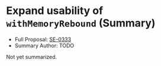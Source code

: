 # Expand usability of `withMemoryRebound` (Summary)

* Full Proposal: [SE-0333](https://github.com/apple/swift-evolution/blob/main/proposals/0333-with-memory-rebound.md)
* Summary Author: TODO

Not yet summarized.
